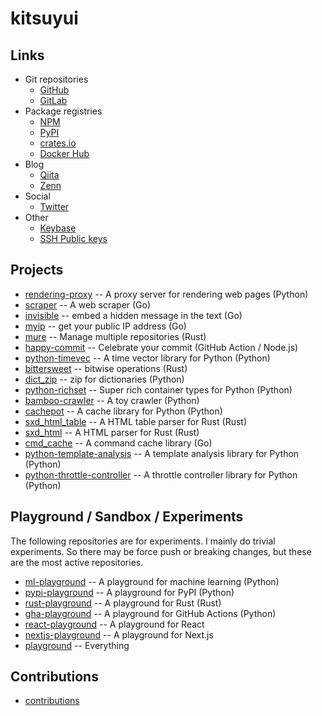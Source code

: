 # kitsuyui

## Links

- Git repositories
  - [GitHub](https://github.com/kitsuyui/)
  - [GitLab](https://gitlab.com/kitsuyui)
- Package registries
  - [NPM](https://www.npmjs.com/~kitsuyui)
  - [PyPI](https://pypi.org/user/kitsuyui/)
  - [crates.io](https://crates.io/users/kitsuyui)
  - [Docker Hub](https://hub.docker.com/r/kitsuyui/)
- Blog
  - [Qiita](https://qiita.com/kitsuyui)
  - [Zenn](https://zenn.dev/kitsuyui)
- Social
  - [Twitter](https://twitter.com/kitsuyui)
- Other
  - [Keybase](https://keybase.io/kitsuyui/)
  - [SSH Public keys](https://github.com/kitsuyui.keys)

## Projects

- [rendering-proxy](https://github.com/kitsuyui/rendering-proxy) -- A proxy server for rendering web pages (Python)
- [scraper](https://github.com/kitsuyui/scraper) -- A web scraper (Go)
- [invisible](https://github.com/kitsuyui/invisible) -- embed a hidden message in the text (Go)
- [myip](https://github.com/kitsuyui/myip) -- get your public IP address (Go)
- [mure](https://github.com/kitsuyui/mure) -- Manage multiple repositories (Rust)
- [happy-commit](https://github.com/kitsuyui/happy-commit) -- Celebrate your commit (GitHub Action / Node.js)
- [python-timevec](https://github.com/kitsuyui/python-timevec) -- A time vector library for Python (Python)
- [bittersweet](https://github.com/kitsuyui/bittersweet) -- bitwise operations (Rust)
- [dict_zip](https://github.com/kitsuyui/dict_zip) -- zip for dictionaries (Python)
- [python-richset](https://github.com/kitsuyui/python-richset) -- Super rich container types for Python (Python)
- [bamboo-crawler](https://github.com/kitsuyui/bamboo-crawler) -- A toy crawler (Python)
- [cachepot](https://github.com/kitsuyui/cachepot) -- A cache library for Python (Python)
- [sxd_html_table](https://github.com/kitsuyui/sxd_html_table) -- A HTML table parser for Rust (Rust)
- [sxd_html](https://github.com/kitsuyui/sxd_html) -- A HTML parser for Rust (Rust)
- [cmd_cache](https://github.com/kitsuyui/cmd_cache) -- A command cache library (Go)
- [python-template-analysis](https://github.com/kitsuyui/python-template-analysis) -- A template analysis library for Python (Python)
- [python-throttle-controller](https://github.com/kitsuyui/python-throttle-controller) -- A throttle controller library for Python (Python)

## Playground / Sandbox / Experiments

The following repositories are for experiments. I mainly do trivial experiments.
So there may be force push or breaking changes, but these are the most active repositories.

- [ml-playground](https://github.com/kitsuyui/ml-playground) -- A playground for machine learning (Python)
- [pypi-playground](https://github.com/kitsuyui/pypi-playground) -- A playground for PyPI (Python)
- [rust-playground](https://github.com/kitsuyui/rust-playground) -- A playground for Rust (Rust)
- [gha-playground](https://github.com/kitsuyui/gha-playground) -- A playground for GitHub Actions (Python)
- [react-playground](https://github.com/kitsuyui/react-playground) -- A playground for React
- [nextjs-playground](https://github.com/kitsuyui/nextjs-playground) -- A playground for Next.js
- [playground](https://github.com/kitsuyui/playground) -- Everything

## Contributions

- [contributions](/contributions.md)
